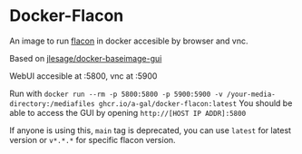 # Docker-Flacon
An image to run [flacon](https://github.com/flacon/flacon) in docker accesible by browser and vnc.

Based on [jlesage/docker-baseimage-gui](https://github.com/jlesage/docker-baseimage-gui)

WebUI accesible at :5800, vnc at :5900

Run with
```docker run --rm -p 5800:5800 -p 5900:5900 -v /your-media-directory:/mediafiles ghcr.io/a-gal/docker-flacon:latest```
You should be able to access the GUI by opening
```http://[HOST IP ADDR]:5800```

If anyone is using this, `main` tag is deprecated, you can use `latest` for latest version or `v*.*.*` for specific flacon version.
